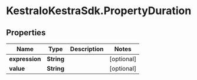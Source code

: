 # KestraIoKestraSdk.PropertyDuration

## Properties

Name | Type | Description | Notes
------------ | ------------- | ------------- | -------------
**expression** | **String** |  | [optional] 
**value** | **String** |  | [optional] 


